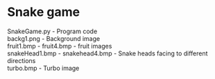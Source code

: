 # Snake game

SnakeGame.py - Program code</br>
backg1.png - Background image</br>
fruit1.bmp - fruit4.bmp - fruit images</br>
snakeHead1.bmp - snakehead4.bmp - Snake heads facing to different directions</br>
turbo.bmp - Turbo image</br>
